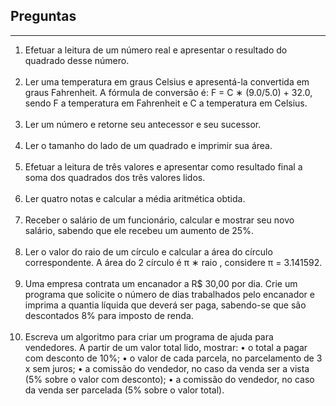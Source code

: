 <h2>Preguntas</h2> 
<hr>
<ol type="1">
	<li>
		Efetuar a leitura de um número real e apresentar o resultado do quadrado desse número.<br><br>
	</li>
	<li>
		Ler uma temperatura em graus Celsius e apresentá-la convertida em graus Fahrenheit. A fórmula de conversão é: F = C ∗ (9.0/5.0) + 32.0, sendo F a temperatura em Fahrenheit e C a temperatura em Celsius.<br><br>
	</li>
	<li>
		Ler um número e retorne seu antecessor e seu sucessor.<br><br>
	</li>
	<li>
		Ler o tamanho do lado de um quadrado e imprimir sua área.<br><br>
	</li>
	<li>
		Efetuar a leitura de três valores e apresentar como resultado final a soma dos quadrados dos três valores lidos.<br><br>
	</li>
	<li>
		Ler quatro notas e calcular a média aritmética obtida.<br><br>
	</li>
	<li>
		Receber o salário de um funcionário, calcular e mostrar seu novo salário, sabendo que ele recebeu um aumento de 25%.<br><br>
	</li>
	<li>
		Ler o valor do raio de um cı́rculo e calcular a área do cı́rculo correspondente. A área do 2 cı́rculo é π ∗ raio , considere π = 3.141592.<br><br>
	</li>
	<li>
		Uma empresa contrata um encanador a R$ 30,00 por dia. Crie um programa que solicite o número de dias trabalhados pelo encanador e imprima a quantia lı́quida que deverá ser paga, sabendo-se que são descontados 8% para imposto de renda.<br><br>
	</li>
	<li>
		Escreva um algoritmo para criar um programa de ajuda para vendedores. A partir de um valor total lido, mostrar:
			• o total a pagar com desconto de 10%;
			• o valor de cada parcela, no parcelamento de 3 x sem juros;
			• a comissão do vendedor, no caso da venda ser a vista (5% sobre o valor com desconto);
			• a comissão do vendedor, no caso da venda ser parcelada (5% sobre o valor total).
	</li>
</ol>
